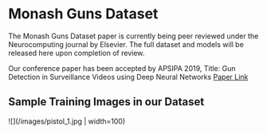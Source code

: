 # Monash Guns Dataset
The Monash Guns Dataset paper is currently being peer reviewed under the Neurocomputing journal by Elsevier. 
The full dataset and models will be released here upon completion of review.

Our conference paper has been accepted by APSIPA 2019,
Title: Gun Detection in Surveillance Videos using Deep Neural Networks [Paper Link](https://marcuslimjunyi.github.io/papers/Gun%20Detection%20in%20Surveillance%20Videos%20using%20Deep%20Neural%20Networks.pdf)

## Sample Training Images in our Dataset
![](/images/pistol_1.jpg | width=100)


